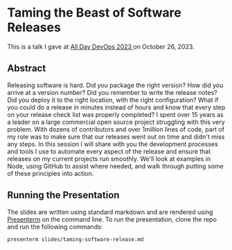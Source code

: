 # Taming the Beast of Software Releases

This is a talk I gave at [All Day DevOps 2023 ](https://www.alldaydevops.com/) on October 26, 2023.

## Abstract
Releasing software is hard. Did you package the right version? How did you arrive at a version number? Did you remember to write the release notes? Did you deploy it to the right location, with the right configuration? What if you could do a release in minutes instead of hours and know that every step on your release check list was properly completed? I spent over 15 years as a leader on a large commercial open source project struggling with this very problem. With dozens of contributors and over 1million lines of code, part of my role was to make sure that our releases went out on time and didn't miss any steps. In this session I will share with you the development processes and tools I use to automate every aspect of the release and ensure that releases on my current projects run smoothly. We'll look at examples in Node, using GitHub to assist where needed, and walk through putting some of these principles into action.

## Running the Presentation
The slides are written using standard markdown and are rendered using [Presenterm](https://github.com/mfontanini/presenterm) on the command line. To run the presentation, clone the repo and run the following commands:

```bash
presenterm slides/taming-software-release.md
```
